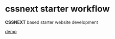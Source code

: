 # cssnext starter workflow

**CSSNEXT** based starter website development

[demo](raymundo-rabago.github.com/RFramework/)
